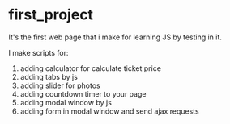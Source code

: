 # first_project
It's the first web page that i make for learning JS by testing in it.

I make scripts for:
1) adding calculator for calculate ticket price 
2) adding tabs by js
3) adding slider for photos
4) adding countdown timer to your page
5) adding modal window by js
6) adding form in modal window and send ajax requests

